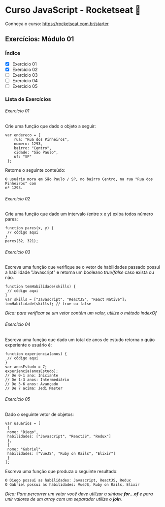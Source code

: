 # Curso JavaScript - Rocketseat :rocket:

Conheça o curso: https://rocketseat.com.br/starter

## Exercícios: Módulo 01

### Índice
- [X] Exercício 01
- [X] Exercício 02
- [ ] Exercício 03
- [ ] Exercício 04
- [ ] Exercício 05

### Lista de Exercícios
###### Exercício 01
Crie uma função que dado o objeto a seguir:

```
var endereco = {
    rua: "Rua dos Pinheiros",
    numero: 1293,
    bairro: "Centro",
    cidade: "São Paulo",
    uf: "SP"
 };
```
Retorne o seguinte conteúdo:
```
O usuário mora em São Paulo / SP, no bairro Centro, na rua "Rua dos Pinheiros" com
nº 1293.
```
###### Exercício 02
Crie uma função que dado um intervalo (entre x e y) exiba todos número pares:

```
function pares(x, y) {
 // código aqui
}
pares(32, 321);
```
###### Exercício 03
Escreva uma função que verifique se o vetor de habilidades passado possui a habilidade "Javascript"
e retorna um booleano *true/false* caso exista ou não.

```
function temHabilidade(skills) {
 // código aqui
}
var skills = ["Javascript", "ReactJS", "React Native"];
temHabilidade(skills); // true ou false
```
*Dica: para verificar se um vetor contém um valor, utilize o método indexOf*

###### Exercício 04
Escreva uma função que dado um total de anos de estudo retorna o quão experiente o usuário é:

```
function experiencia(anos) {
 // código aqui
}
var anosEstudo = 7;
experiencia(anosEstudo);
// De 0-1 ano: Iniciante
// De 1-3 anos: Intermediário
// De 3-6 anos: Avançado
// De 7 acima: Jedi Master
```
###### Exercício 05
Dado o seguinte vetor de objetos:

```
var usuarios = [
 {
 nome: "Diego",
 habilidades: ["Javascript", "ReactJS", "Redux"]
 },
 {
 nome: "Gabriel",
 habilidades: ["VueJS", "Ruby on Rails", "Elixir"]
 }
];
```
Escreva uma função que produza o seguinte resultado:

```
O Diego possui as habilidades: Javascript, ReactJS, Redux
O Gabriel possui as habilidades: VueJS, Ruby on Rails, Elixir
```
*Dica: Para percorrer um vetor você deve utilizar a sintaxe **for...of** e para unir valores de um array
com um separador utilize o **join**.*
